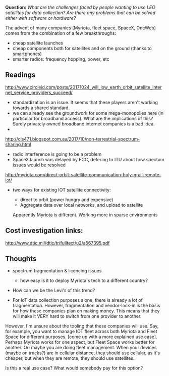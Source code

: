 
**Question:**
*What are the challenges faced by people wanting to use LEO satellites for data collection? Are there any problems that can be solved either with software or hardware?*



The advent of many companies (Myriota, fleet space, SpaceX, OneWeb) comes from the combination of a few breakthroughs:
- cheap satellite launches
- cheap components both for satellites and on the ground (thanks to smartphones)
- smarter radios: frequency hopping, power, etc


## Readings


http://www.circleid.com/posts/20171024_will_low_earth_orbit_satellite_internet_service_providers_succeed/
- standardization is an issue. It seems that these players aren't working towards a shared standard.
- we can already see the groundwork for some mega-monopolies here (in particular for broadband access). What are the implications of this? Surely privately owned broadband internet companies is a bad idea. 
- 

http://cis471.blogspot.com.au/2017/10/non-terrestrial-spectrum-sharing.html
- radio interference is going to be a problem
- SpaceX launch was delayed by FCC, defering to ITU about how spectum issues would be resolved


http://myriota.com/direct-orbit-satellite-communication-holy-grail-remote-iot/
- two ways for existing IOT satellite connectivity: 
    - direct to orbit (power hungry and expensive)
    - Aggregate data over local networks, and upload to satellite

    Apparently Myriota is different. Working more in sparse environments

## Cost investigation links:
http://www.dtic.mil/dtic/tr/fulltext/u2/a567395.pdf


## Thoughts

- spectrum fragmentation & licencing issues
  - how easy is it to deploy Myriota's tech to a different country?

- How can we be the Levi's of this trend?

- For IoT data collection purposes alone, there is already a lot of fragmentation. However, fragmentation and vendor-lock-in is the basis for how these companies plan on making money. This means that they will make it VERY hard to switch from one provider to another.

However, I'm unsure about the tooling that these companies will use. Say, for example, you want to manage IOT fleet across both Myriota and Fleet Space for different purposes. [come up with a more explained use case]. Perhaps Myriota works for one aspect, but Fleet Space works better for another. Or: maybe you are doing fleet management. When your devices (maybe on trucks?) are in cellular distance, they should use cellular, as it's cheaper, but when they are remote, they should use satellites. 

Is this a real use case? What would somebody pay for this option? 



